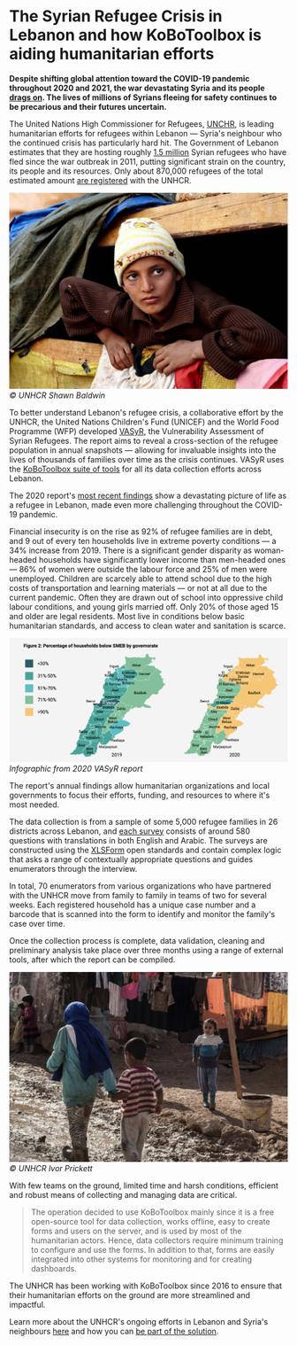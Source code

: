# The Syrian Refugee Crisis in Lebanon and how KoBoToolbox is aiding humanitarian efforts

**Despite shifting global attention toward the COVID-19 pandemic throughout 2020 and 2021, the war devastating Syria and its people** [**drags on**](https://www.bbc.com/news/world-middle-east-53322857)**. The lives of millions of Syrians fleeing for safety continues to be precarious and their futures uncertain.**

The United Nations High Commissioner for Refugees, [UNCHR](https://www.unhcr.org/), is leading humanitarian efforts for refugees within Lebanon — Syria's neighbour who the continued crisis has particularly hard hit. The Government of Lebanon estimates that they are hosting roughly [1.5 million](https://data2.unhcr.org/en/documents/details/68651) Syrian refugees who have fled since the war outbreak in 2011, putting significant strain on the country, its people and its resources. Only about 870,000 refugees of the total estimated amount [are registered](https://data2.unhcr.org/en/situations/syria/location/71) with the UNHCR.

![© UNHCR Shawn Baldwin](images/unhcr_image_01.jpg "© UNHCR Shawn Baldwin")
*© UNHCR Shawn Baldwin*

To better understand Lebanon's refugee crisis, a collaborative effort by the UNHCR, the United Nations Children's Fund (UNICEF) and the World Food Programme (WFP) developed [VASyR](http://ialebanon.unhcr.org/vasyr/#/), the Vulnerability Assessment of Syrian Refugees. The report aims to reveal a cross-section of the refugee population in annual snapshots — allowing for invaluable insights into the lives of thousands of families over time as the crisis continues. VASyR uses the [KoBoToolbox suite of tools](https://kobotoolbox.org) for all its data collection efforts across Lebanon.

The 2020  report's [most recent findings](http://ialebanon.unhcr.org/vasyr/files/vasyr_2020/VASyR%202020.pdf) show a devastating picture of life as a refugee in Lebanon, made even more challenging throughout the COVID-19 pandemic.

Financial insecurity is on the rise as 92% of refugee families are in debt, and 9 out of every ten households live in extreme poverty conditions — a 34% increase from 2019. There is a significant gender disparity as woman-headed households have significantly lower income than men-headed ones — 86% of women were outside the labour force and 25% of men were unemployed. Children are scarcely able to attend school due to the high costs of transportation and learning materials — or not at all due to the current pandemic. Often they are drawn out of school into oppressive child labour conditions, and young girls married off. Only 20% of those aged 15 and older are legal residents. Most live in conditions below basic humanitarian standards, and access to clean water and sanitation is scarce.

![Infographic from 2020 VASyR report](images/unhcr_image_02.jpg "Infographic from 2020 VASyR report")
*Infographic from 2020 VASyR report*

The report's annual findings allow humanitarian organizations and local governments to focus their efforts, funding, and resources to where it's most needed.

The data collection is from a sample of some 5,000 refugee families in 26 districts across Lebanon, and [each survey](https://data2.unhcr.org/en/documents/details/84558) consists of around 580 questions with translations in both English and Arabic. The surveys are constructed using the [XLSForm](https://xlsform.org/en/) open standards and contain complex logic that asks a range of contextually appropriate questions and guides enumerators through the interview.

In total, 70 enumerators from various organizations who have partnered with the UNHCR move from family to family in teams of two for several weeks. Each registered household has a unique case number and a barcode that is scanned into the form to identify and monitor the family's case over time.

Once the collection process is complete, data validation, cleaning and preliminary analysis take place over three months using a range of external tools, after which the report can be compiled.

![© UNHCR Ivor Prickett](images/unhcr_image_03.jpg "© UNHCR Ivor Prickett")
*© UNHCR Ivor Prickett*

With few teams on the ground, limited time and harsh conditions, efficient and robust means of collecting and managing data are critical.

> The operation decided to use KoBoToolbox mainly since it is a free open-source tool for data collection, works offline, easy to create forms and users on the server, and is used by most of the humanitarian actors. Hence, data collectors require minimum training to configure and use the forms. In addition to that, forms are easily integrated into other systems for monitoring and for creating dashboards.

The UNHCR has been working with KoBoToolbox since 2016 to ensure that their humanitarian efforts on the ground are more streamlined and impactful.

Learn more about the UNHCR's ongoing efforts in Lebanon and Syria's neighbours [here](https://www.unhcr.org/syria-emergency.html) and how you can [be part of the solution](https://www.unhcr.org/get-involved.html).
